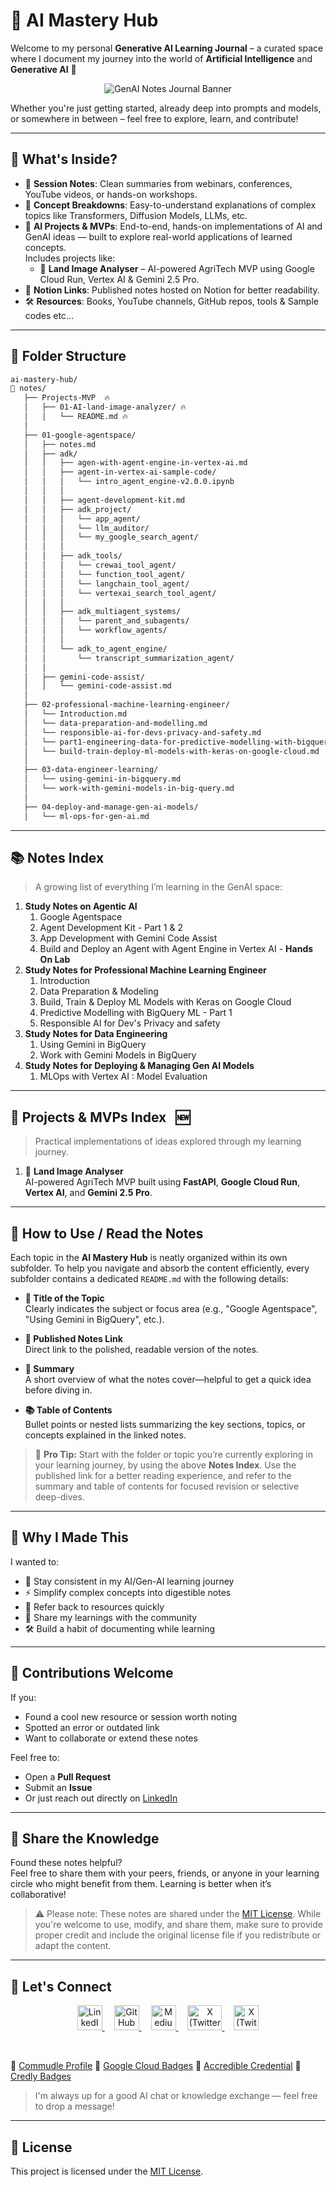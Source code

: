 # 🤖 AI Mastery Hub

Welcome to my personal **Generative AI Learning Journal** – a curated space where I document my journey into the world of **Artificial Intelligence** and **Generative AI** 🌟

<p align="center">
  <img src="assets/banner.jpg" alt="GenAI Notes Journal Banner" />
</p>

Whether you're just getting started, already deep into prompts and models, or somewhere in between – feel free to explore, learn, and contribute!

---

## 🧠 What's Inside?

- 📓 **Session Notes**: Clean summaries from webinars, conferences, YouTube videos, or hands-on workshops.
- 🧾 **Concept Breakdowns**: Easy-to-understand explanations of complex topics like Transformers, Diffusion Models, LLMs, etc.
- 🧩 **AI Projects & MVPs**: End-to-end, hands-on implementations of AI and GenAI ideas — built to explore real-world applications of learned concepts.  
  Includes projects like:  
  - 🌾 **Land Image Analyser** – AI-powered AgriTech MVP using Google Cloud Run, Vertex AI & Gemini 2.5 Pro.  
- 🔗 **Notion Links**: Published notes hosted on Notion for better readability.
- 🛠️ **Resources**: Books, YouTube channels, GitHub repos, tools & Sample codes etc...

---
## 📁 Folder Structure

```bash
ai-mastery-hub/
📁 notes/
   ├── Projects-MVP  🔥
   │   ├── 01-AI-land-image-analyzer/ 🔥
   │   │   └── README.md 🔥
   │   
   ├── 01-google-agentspace/
   │   ├── notes.md
   │   ├── adk/
   │   │   ├── agen-with-agent-engine-in-vertex-ai.md 
   │   │   ├── agent-in-vertex-ai-sample-code/
   │   │   │   └── intro_agent_engine-v2.0.0.ipynb
   │   │   │ 
   │   │   ├── agent-development-kit.md
   │   │   ├── adk_project/
   │   │   │   └── app_agent/
   │   │   │   └── llm_auditor/
   │   │   │   └── my_google_search_agent/
   │   │   │
   │   │   ├── adk_tools/
   │   │   │   └── crewai_tool_agent/
   │   │   │   └── function_tool_agent/
   │   │   │   └── langchain_tool_agent/
   │   │   │   └── vertexai_search_tool_agent/
   │   │   │
   │   │   ├── adk_multiagent_systems/
   │   │   │   └── parent_and_subagents/
   │   │   │   └── workflow_agents/
   │   │   │
   │   │   └── adk_to_agent_engine/
   │   │       └── transcript_summarization_agent/
   │   │   
   │   ├── gemini-code-assist/
   │   │   └── gemini-code-assist.md
   │   
   ├── 02-professional-machine-learning-engineer/
   │   └── Introduction.md
   │   └── data-preparation-and-modelling.md
   │   └── responsible-ai-for-devs-privacy-and-safety.md
   │   └── part1-engineering-data-for-predictive-modelling-with-bigqueryml.md
   │   └── build-train-deploy-ml-models-with-keras-on-google-cloud.md
   │      
   ├── 03-data-engineer-learning/
   │   └── using-gemini-in-bigquery.md
   │   └── work-with-gemini-models-in-big-query.md
   │
   ├── 04-deploy-and-manage-gen-ai-models/
   │   └── ml-ops-for-gen-ai.md
```

---

## 📚 Notes Index

> A growing list of everything I’m learning in the GenAI space:

1. **Study Notes on Agentic AI**
   1. Google Agentspace
   2. Agent Development Kit - Part 1 & 2
   3. App Development with Gemini Code Assist 
   4. Build and Deploy an Agent with Agent Engine in Vertex AI - **Hands On Lab**
2. **Study Notes for Professional Machine Learning Engineer**
   1. Introduction
   2. Data Preparation & Modeling
   3. Build, Train & Deploy ML Models with Keras on Google Cloud
   4. Predictive Modelling with BigQuery ML - Part 1
   5. Responsible AI for Dev's Privacy and safety
3. **Study Notes for Data Engineering**
   1. Using Gemini in BigQuery
   2. Work with Gemini Models in BigQuery
4. **Study Notes for Deploying & Managing Gen AI Models**
   1. MLOps with Vertex AI : Model Evaluation
   
---

## 🚀 Projects & MVPs Index  &nbsp; 🆕

> Practical implementations of ideas explored through my learning journey.

1. 🌾 **Land Image Analyser**  
   AI-powered AgriTech MVP built using **FastAPI**, **Google Cloud Run**, **Vertex AI**, and **Gemini 2.5 Pro**.  
   
---

## 📖 How to Use / Read the Notes

Each topic in the **AI Mastery Hub** is neatly organized within its own subfolder. To help you navigate and absorb the content efficiently, every subfolder contains a dedicated `README.md` with the following details:

- **📌 Title of the Topic**  
  Clearly indicates the subject or focus area (e.g., "Google Agentspace", "Using Gemini in BigQuery", etc.).

- **🔗 Published Notes Link**  
  Direct link to the polished, readable version of the notes.

- **📝 Summary**  
  A short overview of what the notes cover—helpful to get a quick idea before diving in.

- **📚 Table of Contents**  
  Bullet points or nested lists summarizing the key sections, topics, or concepts explained in the linked notes.

> 📂 **Pro Tip:** Start with the folder or topic you’re currently exploring in your learning journey, by using the above **Notes Index**. Use the published link for a better reading experience, and refer to the summary and table of contents for focused revision or selective deep-dives.

---

## 📌 Why I Made This

I wanted to:

- 🧠 Stay consistent in my AI/Gen-AI learning journey
- ⚡ Simplify complex concepts into digestible notes
- 🔄 Refer back to resources quickly
- 🤝 Share my learnings with the community
- 🛠️ Build a habit of documenting while learning

---

## 🙌 Contributions Welcome

If you:

- Found a cool new resource or session worth noting
- Spotted an error or outdated link
- Want to collaborate or extend these notes

Feel free to:

- Open a **Pull Request**
- Submit an **Issue**
- Or just reach out directly on [LinkedIn](https://www.linkedin.com/in/sukritichatterjee/)

---

## 🤝 Share the Knowledge

Found these notes helpful?  
Feel free to share them with your peers, friends, or anyone in your learning circle who might benefit from them. Learning is better when it’s collaborative!

> ⚠️ Please note: These notes are shared under the [MIT License](./LICENSE). While you're welcome to use, modify, and share them, make sure to provide proper credit and include the original license file if you redistribute or adapt the content.
---

## 💬 Let's Connect

<p align="center">
  <a href="https://www.linkedin.com/in/sukritichatterjee/" target="_blank" style="margin-right: 15px;">
    <img src="https://cdn.jsdelivr.net/gh/devicons/devicon/icons/linkedin/linkedin-original.svg" width="40" height="40" alt="LinkedIn"/>
  </a>
  <a href="https://github.com/SukritiC" target="_blank" style="margin-right: 15px;">
    <img src="https://cdn.jsdelivr.net/gh/devicons/devicon/icons/github/github-original.svg" width="40" height="40" alt="GitHub"/>
  </a>
   <a href="https://sukriti-speaks.medium.com/" target="_blank" style="margin-right: 15px;">
    <img src="assets/medium.png" width="40" height="40" alt="Medium"/>
  </a>
    <a href="https://www.youtube.com/@TechDev_Insights" target="_blank" style="margin-right: 15px;">
    <img src="https://upload.wikimedia.org/wikipedia/commons/4/42/YouTube_icon_%282013-2017%29.png" width="55" height="40" alt="X (Twitter)"/>
  </a>
  <a href="https://x.com/SukritiSpeak" target="_blank">
    <img src="https://upload.wikimedia.org/wikipedia/commons/9/95/Twitter_new_X_logo.png" width="40" height="40" alt="X (Twitter)"/>
  </a>
</p>

<br/>

🔗 [Commudle Profile](https://www.commudle.com/users/SukritiC)
🔗 [Google Cloud Badges](https://www.cloudskillsboost.google/public_profiles/53df2710-444d-4f31-9c37-6c87dfcf102f)
🔗 [Accredible Credential](https://www.credential.net/profile/sukritichatterjee/wallet)
🔗 [Credly Badges](https://www.credly.com/users/sukriti-chatterjee.aadce67f)


> I'm always up for a good AI chat or knowledge exchange — feel free to drop a message!

---

## 📄 License
This project is licensed under the [MIT License](LICENSE).

